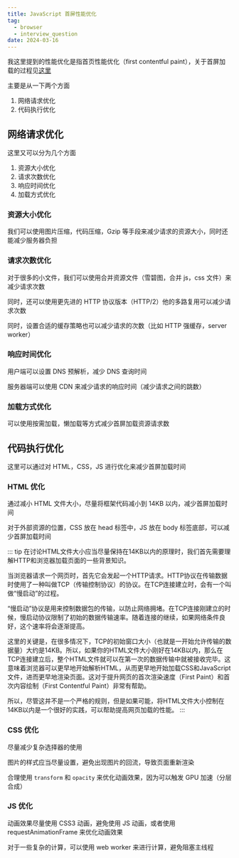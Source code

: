 ```yaml
---
title: JavaScript 首屏性能优化
tag:
  - browser
  - interview_question
date: 2024-03-16
---
```


我这里提到的性能优化是指首页性能优化（first contentful paint），关于首屏加载的过程见[这里](./from_URL_to_render.md#%E4%BA%A4%E4%BA%92)

主要是从一下两个方面

1. 网络请求优化
1. 代码执行优化

## 网络请求优化

这里又可以分为几个方面

1. 资源大小优化
1. 请求次数优化
1. 响应时间优化
1. 加载方式优化

### 资源大小优化

我们可以使用图片压缩，代码压缩，Gzip 等手段来减少请求的资源大小，同时还能减少服务器负担

### 请求次数优化

对于很多的小文件，我们可以使用合并资源文件（雪碧图，合并 js，css 文件）来减少请求次数

同时，还可以使用更先进的 HTTP 协议版本（HTTP/2）他的多路复用可以减少请求次数

同时，设置合适的缓存策略也可以减少请求的次数（比如 HTTP 强缓存，server worker）

### 响应时间优化

用户端可以设置 DNS 预解析，减少 DNS 查询时间

服务器端可以使用 CDN 来减少请求的响应时间（减少请求之间的跳数）

### 加载方式优化

可以使用按需加载，懒加载等方式减少首屏加载资源请求数

## 代码执行优化

这里可以通过对 HTML，CSS，JS 进行优化来减少首屏加载时间

### HTML 优化

通过减小 HTML 文件大小，尽量将框架代码减小到 14KB 以内，减少首屏加载时间

对于外部资源的位置，CSS 放在 head 标签中，JS 放在 body 标签底部，可以减少首屏加载时间

::: tip
在讨论HTML文件大小应当尽量保持在14KB以内的原理时，我们首先需要理解HTTP和浏览器加载页面的一些背景知识。

当浏览器请求一个网页时，首先它会发起一个HTTP请求。HTTP协议在传输数据时使用了一种叫做TCP（传输控制协议）的协议。在TCP连接建立时，会有一个叫做“慢启动”的过程。

“慢启动”协议是用来控制数据包的传输，以防止网络拥堵。在TCP连接刚建立的时候，慢启动协议限制了初始的数据传输速率。随着连接的继续，如果网络条件良好，这个速率将会逐渐提高。

这里的关键是，在很多情况下，TCP的初始窗口大小（也就是一开始允许传输的数据量）大约是14KB。所以，如果你的HTML文件大小刚好在14KB以内，那么在TCP连接建立后，整个HTML文件就可以在第一次的数据传输中就被接收完毕。这意味着浏览器可以更早地开始解析HTML，从而更早地开始加载CSS和JavaScript文件，进而更早地渲染页面。这对于提升网页的首次渲染速度（First Paint）和首次内容绘制（First Contentful Paint）非常有帮助。

所以，尽管这并不是一个严格的规则，但是如果可能，将HTML文件大小控制在14KB以内是一个很好的实践，可以帮助提高网页加载的性能。
:::

### CSS 优化

尽量减少复杂选择器的使用

图片的样式应当尽量设置，避免出现图片的回流，导致页面重新渲染

合理使用 `transform` 和 `opacity` 来优化动画效果，因为可以触发 GPU 加速（分层合成）

### JS 优化

动画效果尽量使用 CSS3 动画，避免使用 JS 动画，或者使用 requestAnimationFrame 来优化动画效果

对于一些复杂的计算，可以使用 web worker 来进行计算，避免阻塞主线程
